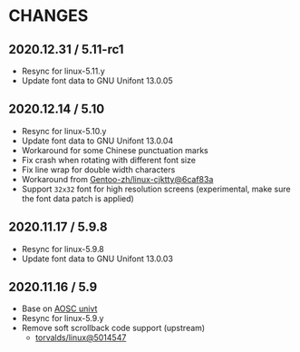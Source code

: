 # CHANGES

## 2020.12.31 / 5.11-rc1

- Resync for linux-5.11.y
- Update font data to GNU Unifont 13.0.05

## 2020.12.14 / 5.10

- Resync for linux-5.10.y
- Update font data to GNU Unifont 13.0.04
- Workaround for some Chinese punctuation marks
- Fix crash when rotating with different font size
- Fix line wrap for double width characters
- Workaround from [Gentoo-zh/linux-cjktty@6caf83a](https://github.com/Gentoo-zh/linux-cjktty/commit/6caf83a638886220d1e1880c92e8b18243c3965a)
- Support `32x32` font for high resolution screens (experimental, make sure the font data patch is applied)

## 2020.11.17 / 5.9.8

- Resync for linux-5.9.8
- Update font data to GNU Unifont 13.0.03

## 2020.11.16 / 5.9

- Base on [AOSC univt](https://github.com/AOSC-Dev/aosc-os-abbs)
- Resync for linux-5.9.y
- Remove soft scrollback code support (upstream)
  - [torvalds/linux@5014547](https://github.com/torvalds/linux/commit/50145474f6ef4a9c19205b173da6264a644c7489)
